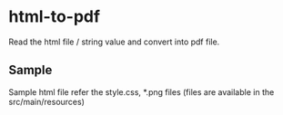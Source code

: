 # html-to-pdf

Read the html file / string value and convert into pdf file.

## Sample

Sample html file refer the style.css, *.png files (files are available in the src/main/resources)

